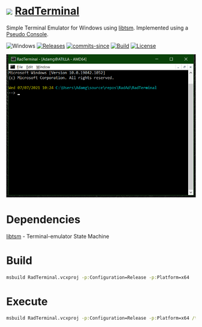 <!-- ![Icon](RadTerminal.ico) RadTerminal -->
<img src="RadTerminal.ico" width=32/> [RadTerminal](../..)
==========

Simple Terminal Emulator for Windows using [libtsm](https://github.com/RadAd/libtsm). Implemented using a [Pseudo Console](https://docs.microsoft.com/en-us/windows/console/pseudoconsoles).

![Windows](https://img.shields.io/badge/platform-Windows-blue.svg)
[![Releases](https://img.shields.io/github/release/RadAd/RadTerminal.svg)](../../releases/latest)
[![commits-since](https://img.shields.io/github/commits-since/RadAd/RadTerminal/latest.svg)](commits/master)
[![Build](https://img.shields.io/appveyor/ci/RadAd/RadTerminal.svg)](https://ci.appveyor.com/project/RadAd/RadTerminal)
[![License](https://img.shields.io/github/license/RadAd/RadTerminal)](LICENSE.txt)

![Screenshot](docs/Screenshot.png)

Dependencies
=======
[libtsm](https://github.com/RadAd/libtsm) - Terminal-emulator State Machine

Build
=======
```bat
msbuild RadTerminal.vcxproj -p:Configuration=Release -p:Platform=x64
```

Execute
=======
```bat
msbuild RadTerminal.vcxproj -p:Configuration=Release -p:Platform=x64 /t:Build,Run
```
